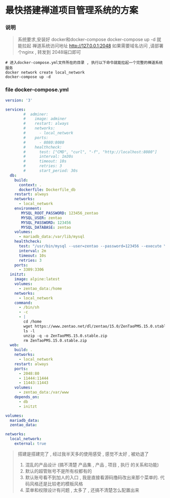 # 最快搭建禅道项目管理系统的方案

### 说明
> 系统要求,安装好 docker和docker-compose
> docker-compose up -d 就能拉起
> 禅道系统访问地址 http://127.0.0.1:2048
> 如果需要域名访问 ,请部署个nginx , 转发到 2048端口即可
```shell
# 进入docker-compose.yml文件所在的目录 , 执行以下命令就能拉起一个完整的禅道系统服务
docker network create local_network
docker-compose up -d
```
### file docker-compose.yml
```yml
version: '3'

services:
        #  adminer:
        #    image: adminer
        #    restart: always
        #    networks:
        #      - local_network
        #    ports:
        #      - 8080:8080
        #    healthcheck:
        #      test: ["CMD", "curl", "-f", "http://localhost:8080"]
        #      interval: 1m30s
        #      timeout: 10s
        #      retries: 3
        #      start_period: 30s
  db:
    build:
      context: .
      dockerfile: Dockerfile_db
    restart: always
    networks:
      - local_network
    environment:
       MYSQL_ROOT_PASSWORD: 123456_zentao
       MYSQL_USER: zentao
       MYSQL_PASSWORD: 123456
       MYSQL_DATABASE: zentao
    volumes:
      - mariadb_data:/var/lib/mysql
    healthcheck:
      test: "/usr/bin/mysql --user=zentao --password=123456 --execute \"SHOW DATABASES;\""
      interval: 2m
      timeout: 10s
      retries: 3
    ports:
      - 3309:3306
  initzt:
    image: alpine:latest
    volumes:
      - zentao_data:/home
    networks:
      - local_network
    command:
      - /bin/sh
      - -c
      - |
        cd /home
        wget https://www.zentao.net/dl/zentao/15.0/ZenTaoPMS.15.0.stable.zip
        ls -l
        unzip -q -o ZenTaoPMS.15.0.stable.zip
        rm ZenTaoPMS.15.0.stable.zip
  web:
    build: .
    networks:
      - local_network
    restart: always
    ports:
      - 2048:80
      - 11444:11444
      - 11443:11443
    volumes:
      - zentao_data:/var/www
    depends_on:
      - db
      - initzt

volumes:
  mariadb_data:
  zentao_data:

networks:
  local_network:
    external: true
```

> 搭建是搭建完了 , 经过我半天多的使用感受 , 感觉不太好 , 被劝退了
> 1. 混乱的产品设计 (搞不清楚 产品集 , 产品 , 项目 , 执行 的关系和功能)
> 2. 默认的超管账号不是所有权都有的
> 3. 默认账号看不到加人的入口 , 我是直接看源码撸码改出来那个菜单的. 代码风格还是比较老的模板风格
> 4. 菜单和权限设计有问题 , 太多了 , 还搞不清楚怎么配置出来


